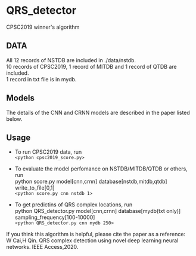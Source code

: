 # QRS_detector
CPSC2019 winner's algorithm  

## DATA
All 12 records of NSTDB are included in ./data/nstdb.  
10 records of CPSC2019, 1 record of MITDB and 1 record of QTDB are included.  
1 record in txt file is in mydb.  

## Models
The details of the CNN and CRNN models are described in the paper listed below.  

## Usage
   * To run CPSC2019 data, run   
		`<python cpsc2019_score.py>`  
		
   * To evaluate the model perfomance on NSTDB/MITDB/QTDB or others, run  
		python score.py model[cnn,crnn] database[nstdb,mitdb,qtdb] write_to_file[0,1]  
		`<python score.py cnn nstdb 1>`  
		
   * To get predictins of QRS complex locations, run  
		python QRS_detector.py model[cnn,crnn] database[mydb(txt only)] sampling_frequency[100-10000]  
		`<python QRS_detector.py cnn mydb 250>`
		
If you think this algorithm is helpful, please cite the paper as a reference:  
    	W Cai,H Qin. QRS complex detection using novel deep learning neural networks. IEEE Access,2020.  
